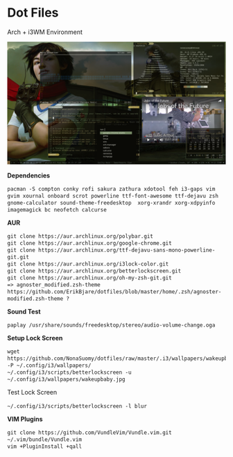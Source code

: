 # Dot Files

Arch + i3WM Environment

![](images/wakeupbabytheme.png)

**Dependencies**

```
pacman -S compton conky rofi sakura zathura xdotool feh i3-gaps vim gvim xournal onboard scrot powerline ttf-font-awesome ttf-dejavu zsh gnome-calculator sound-theme-freedesktop  xorg-xrandr xorg-xdpyinfo imagemagick bc neofetch calcurse
```

**AUR**

```
git clone https://aur.archlinux.org/polybar.git
git clone https://aur.archlinux.org/google-chrome.git
git clone https://aur.archlinux.org/ttf-dejavu-sans-mono-powerline-git.git
git clone https://aur.archlinux.org/i3lock-color.git
git clone https://aur.archlinux.org/betterlockscreen.git
git clone https://aur.archlinux.org/oh-my-zsh-git.git
=> agnoster_modified.zsh-theme https://github.com/ErikBjare/dotfiles/blob/master/home/.zsh/agnoster-modified.zsh-theme ?
```

**Sound Test**

```
paplay /usr/share/sounds/freedesktop/stereo/audio-volume-change.oga
```

**Setup Lock Screen**

```
wget https://github.com/NonaSuomy/dotfiles/raw/master/.i3/wallpapers/wakeupbaby.jpg -P ~/.config/i3/wallpapers/
~/.config/i3/scripts/betterlockscreen -u ~/.config/i3/wallpapers/wakeupbaby.jpg
```

Test Lock Screen 

```~/.config/i3/scripts/betterlockscreen -l blur```

**VIM Plugins**

```
git clone https://github.com/VundleVim/Vundle.vim.git ~/.vim/bundle/Vundle.vim
vim +PluginInstall +qall
```


